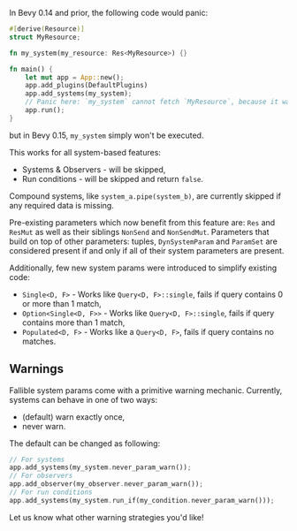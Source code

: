 <!-- Reduce runtime panics through `SystemParam` validation -->
<!-- https://github.com/bevyengine/bevy/pull/15276 -->

<!-- `QuerySingle` family of system params -->
<!-- https://github.com/bevyengine/bevy/pull/15476 -->

<!-- `Populated` (query) system param -->
<!-- https://github.com/bevyengine/bevy/pull/15488 -->


In Bevy 0.14 and prior, the following code would panic:
```rust
#[derive(Resource)]
struct MyResource;

fn my_system(my_resource: Res<MyResource>) {}

fn main() {
    let mut app = App::new();
    app.add_plugins(DefaultPlugins)
    app.add_systems(my_system);
    // Panic here: `my_system` cannot fetch `MyResource`, because it was never added.
    app.run();
}
```
but in Bevy 0.15, `my_system` simply won't be executed.

This works for all system-based features:
- Systems & Observers - will be skipped,
- Run conditions - will be skipped and return `false`.

Compound systems, like `system_a.pipe(system_b)`, are currently skipped if any required data is missing.

Pre-existing parameters which now benefit from this feature are: `Res` and `ResMut` as well as their siblings `NonSend` and `NonSendMut`.
Parameters that build on top of other parameters: tuples, `DynSystemParam` and `ParamSet` are considered present if and only if all of their system parameters are present.

Additionally, few new system params were introduced to simplify existing code:
- `Single<D, F>` - Works like `Query<D, F>::single`, fails if query contains 0 or more than 1 match,
- `Option<Single<D, F>>` - Works like `Query<D, F>::single`, fails if query contains more than 1 match,
- `Populated<D, F>` - Works like a `Query<D, F>`, fails if query contains no matches.

## Warnings

Fallible system params come with a primitive warning mechanic.
Currently, systems can behave in one of two ways:
- (default) warn exactly once,
- never warn.

The default can be changed as following:
```rust
// For systems
app.add_systems(my_system.never_param_warn());
// For observers
app.add_observer(my_observer.never_param_warn());
// For run conditions
app.add_systems(my_system.run_if(my_condition.never_param_warn()));
```

Let us know what other warning strategies you'd like!
